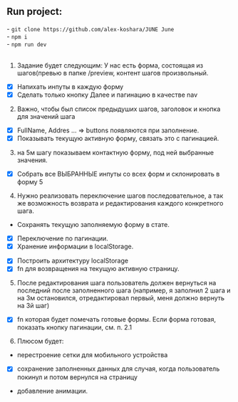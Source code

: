 <h2>Run project:</h2>
- <code>git clone https://github.com/alex-koshara/JUNE June</code> <br>
- <code>npm i</code> <br>
- <code>npm run dev</code> <br>

<br>

1. Задание будет следующим: У нас есть форма, состоящая из шагов(превью в папке /preview, контент шагов произвольный.
- [x] Напихать инпуты в каждую форму
- [x] Сделать только кнопку Далее и пагинацию в качестве nav

2. Важно, чтобы был список предыдуших шагов, заголовок и кнопка для значений шага
- [x] FullName, Addres ... => buttons появляются при заполнение.
- [x] Показывать текущую активную форму, связать это с пагинацией.

3. на 5м шагу показываем контактную форму, под ней выбранные значения.
- [x] Собрать все ВЫБРАННЫЕ инпуты со всех форм и склонировать в форму 5

4. Нужно реализовать переключение шагов последовательное, а так же возможность возврата и редактирования каждого конкретного шага.
- Сохранять текущую заполняемую форму в стате.
- [x] Переключение по пагинации.
- [x] Хранение информации в localStorage.
<!-- FIXME: Исправить прямой доступ к localStorage -->
- [x] Построить архитектуру localStorage
- [x] fn для возвращения на текущую активную страницу.

5. После редактирования шага пользователь должен вернуться на последний после заполненного шага (например, я заполнил 2 шага и на 3м остановился, отредактировал первый, меня должно вернуть на 3й шаг)
- [x] fn которая будет помечать готовые формы. Если форма готовая, показать кнопку пагинации, см. п. 2.1


6. Плюсом будет:
 - перестроение сетки для мобильного устройства
 - [x] сохранение заполненных данных для случая, когда пользователь покинул и потом вернулся на страницу
 - добавление анимации.
